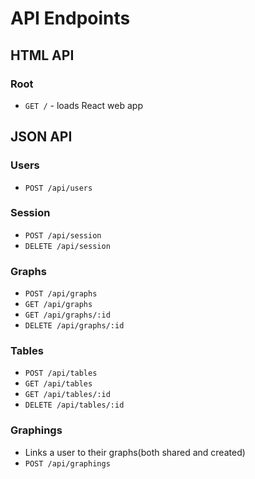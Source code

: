 # API Endpoints

## HTML API

### Root

- `GET /` - loads React web app

## JSON API

### Users

- `POST /api/users`

### Session

- `POST /api/session`
- `DELETE /api/session`

### Graphs

- `POST /api/graphs`
- `GET /api/graphs`
- `GET /api/graphs/:id`
- `DELETE /api/graphs/:id`

### Tables

- `POST /api/tables`
- `GET /api/tables`
- `GET /api/tables/:id`
- `DELETE /api/tables/:id`

### Graphings
- Links a user to their graphs(both shared and created)
- `POST /api/graphings`
